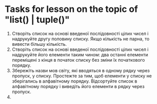 # Tasks for lesson on the topic of "list() | tuple()"

1. Створіть список на основі введеної послідовності цілих чисел і надрукуйте другу половину списку. Якщо кількість не парна, то вивести більшу кількість.
2. Створіть список на основі введеної послідовності цілих чисел і надрукуйте його елементи таким чином: два останні елементи переміщені з кінця в початок списку без зміни їх початкового порядку.
3. Збережіть назви мов світу, які вводяться в одному рядку через пропуск, у списку. Простежте за тим, щоб елементи у списку не зберігались в алфавітному порядку. Відсортуйте список в алфавітному порядку і виведіть його елементи в рядку через пропуск.
4. 
